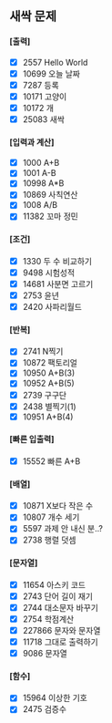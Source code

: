 ## 새싹 문제

#### [출력]
- [x] 2557 Hello World
- [x] 10699 오늘 날짜
- [x] 7287 등록
- [x] 10171 고양이
- [x] 10172 개
- [x] 25083 새싹

#### [입력과 계산]
- [x] 1000 A+B
- [x] 1001 A-B
- [x] 10998 A*B
- [x] 10869 사칙연산
- [x] 1008 A/B
- [x] 11382 꼬마 정민

#### [조건]
- [x] 1330 두 수 비교하기
- [x] 9498 시험성적
- [x] 14681 사분면 고르기
- [x] 2753 윤년
- [x] 2420 사파리월드

#### [반복]
- [x] 2741 N찍기
- [x] 10872 팩토리얼
- [x] 10950 A+B(3)
- [x] 10952 A+B(5)
- [x] 2739 구구단
- [x] 2438 별찍기(1)
- [x] 10951 A+B(4)

#### [빠른 입출력]
- [x] 15552 빠른 A+B

#### [배열]
- [x] 10871 X보다 작은 수
- [x] 10807 개수 세기
- [x] 5597 과제 안 내신 분..?
- [x] 2738 행렬 덧셈

#### [문자열]
- [x] 11654 아스키 코드
- [x] 2743 단어 길이 재기
- [x] 2744 대소문자 바꾸기
- [x] 2754 학점계산
- [x] 227866 문자와 문자열
- [x] 11718 그대로 출력하기
- [x] 9086 문자열

#### [함수]
- [x] 15964 이상한 기호
- [x] 2475 검증수